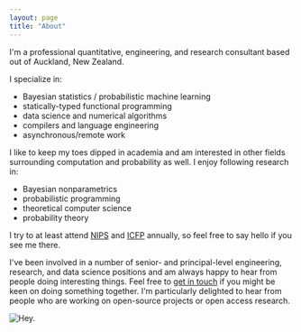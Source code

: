 ```yaml
---
layout: page
title: "About"
---
```


I'm a professional quantitative, engineering, and research consultant based out
of Auckland, New Zealand.

I specialize in:

*  Bayesian statistics / probabilistic machine learning
*  statically-typed functional programming
*  data science and numerical algorithms
*  compilers and language engineering
*  asynchronous/remote work

I like to keep my toes dipped in academia and am interested in other fields
surrounding computation and probability as well.  I enjoy following research
in:

*  Bayesian nonparametrics
*  probabilistic programming
*  theoretical computer science
*  probability theory

I try to at least attend [NIPS](https://nips.cc) and
[ICFP](http://http://icfpconference.org/) annually, so feel free to say hello
if you see me there.

I've been involved in a number of senior- and principal-level engineering,
research, and data science positions and am always happy to hear from people
doing interesting things.  Feel free to [get in touch](mailto:jared@jtobin.ca)
if you might be keen on doing something together.  I'm particularly delighted
to hear from people who are working on open-source projects or open access
research.

![Hey.](../images/jtobin-takapuna.jpg "Hey.")

